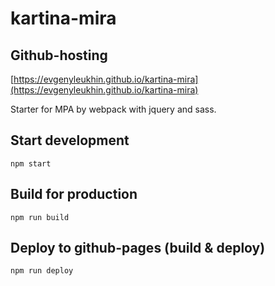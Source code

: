 # kartina-mira

## Github-hosting

[https://evgenyleukhin.github.io/kartina-mira](https://evgenyleukhin.github.io/kartina-mira)

Starter for MPA by webpack with jquery and sass.

## Start development

```npm start```

## Build for production

```npm run build```

## Deploy to github-pages (build & deploy)

```npm run deploy```

